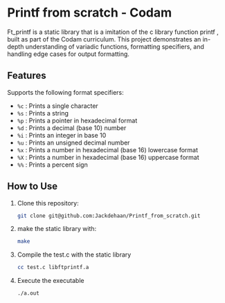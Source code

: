 # Printf from scratch - Codam

Ft_printf is a static library that is a imitation of the c library function printf , built as part of the Codam curriculum. This project demonstrates an in-depth understanding of variadic functions, formatting specifiers, and handling edge cases for output formatting.

## Features
Supports the following format specifiers:
- `%c` : Prints a single character
- `%s` : Prints a string
- `%p` : Prints a pointer in hexadecimal format
- `%d` : Prints a decimal (base 10) number
- `%i` : Prints an integer in base 10
- `%u` : Prints an unsigned decimal number
- `%x` : Prints a number in hexadecimal (base 16) lowercase format
- `%X` : Prints a number in hexadecimal (base 16) uppercase format
- `%%` : Prints a percent sign

## How to Use
1. Clone this repository:
   ```bash
   git clone git@github.com:Jackdehaan/Printf_from_scratch.git
2. make the static library with:
    ```bash
    make
3. Compile the test.c with the static library
    ```bash
    cc test.c libftprintf.a
4. Execute the executable
    ```bash
    ./a.out
